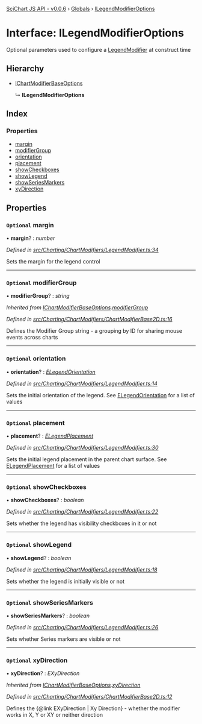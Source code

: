 [SciChart JS API - v0.0.6](../README.md) › [Globals](../globals.md) › [ILegendModifierOptions](ilegendmodifieroptions.md)

# Interface: ILegendModifierOptions

Optional parameters used to configure a [LegendModifier](../classes/legendmodifier.md) at construct time

## Hierarchy

* [IChartModifierBaseOptions](ichartmodifierbaseoptions.md)

  ↳ **ILegendModifierOptions**

## Index

### Properties

* [margin](ilegendmodifieroptions.md#optional-margin)
* [modifierGroup](ilegendmodifieroptions.md#optional-modifiergroup)
* [orientation](ilegendmodifieroptions.md#optional-orientation)
* [placement](ilegendmodifieroptions.md#optional-placement)
* [showCheckboxes](ilegendmodifieroptions.md#optional-showcheckboxes)
* [showLegend](ilegendmodifieroptions.md#optional-showlegend)
* [showSeriesMarkers](ilegendmodifieroptions.md#optional-showseriesmarkers)
* [xyDirection](ilegendmodifieroptions.md#optional-xydirection)

## Properties

### `Optional` margin

• **margin**? : *number*

*Defined in [src/Charting/ChartModifiers/LegendModifier.ts:34](https://github.com/ABTSoftware/SciChart.Dev/blob/f6fba97af2/Web/src/SciChart/src/Charting/ChartModifiers/LegendModifier.ts#L34)*

Sets the margin for the legend control

___

### `Optional` modifierGroup

• **modifierGroup**? : *string*

*Inherited from [IChartModifierBaseOptions](ichartmodifierbaseoptions.md).[modifierGroup](ichartmodifierbaseoptions.md#optional-modifiergroup)*

*Defined in [src/Charting/ChartModifiers/ChartModifierBase2D.ts:16](https://github.com/ABTSoftware/SciChart.Dev/blob/f6fba97af2/Web/src/SciChart/src/Charting/ChartModifiers/ChartModifierBase2D.ts#L16)*

Defines the Modifier Group string - a grouping by ID for sharing mouse events across charts

___

### `Optional` orientation

• **orientation**? : *[ELegendOrientation](../enums/elegendorientation.md)*

*Defined in [src/Charting/ChartModifiers/LegendModifier.ts:14](https://github.com/ABTSoftware/SciChart.Dev/blob/f6fba97af2/Web/src/SciChart/src/Charting/ChartModifiers/LegendModifier.ts#L14)*

Sets the initial orientation of the legend. See [ELegendOrientation](../enums/elegendorientation.md) for a list of values

___

### `Optional` placement

• **placement**? : *[ELegendPlacement](../enums/elegendplacement.md)*

*Defined in [src/Charting/ChartModifiers/LegendModifier.ts:30](https://github.com/ABTSoftware/SciChart.Dev/blob/f6fba97af2/Web/src/SciChart/src/Charting/ChartModifiers/LegendModifier.ts#L30)*

Sets the initial legend placement in the parent chart surface. See [ELegendPlacement](../enums/elegendplacement.md) for a list of values

___

### `Optional` showCheckboxes

• **showCheckboxes**? : *boolean*

*Defined in [src/Charting/ChartModifiers/LegendModifier.ts:22](https://github.com/ABTSoftware/SciChart.Dev/blob/f6fba97af2/Web/src/SciChart/src/Charting/ChartModifiers/LegendModifier.ts#L22)*

Sets whether the legend has visibility checkboxes in it or not

___

### `Optional` showLegend

• **showLegend**? : *boolean*

*Defined in [src/Charting/ChartModifiers/LegendModifier.ts:18](https://github.com/ABTSoftware/SciChart.Dev/blob/f6fba97af2/Web/src/SciChart/src/Charting/ChartModifiers/LegendModifier.ts#L18)*

Sets whether the legend is initially visible or not

___

### `Optional` showSeriesMarkers

• **showSeriesMarkers**? : *boolean*

*Defined in [src/Charting/ChartModifiers/LegendModifier.ts:26](https://github.com/ABTSoftware/SciChart.Dev/blob/f6fba97af2/Web/src/SciChart/src/Charting/ChartModifiers/LegendModifier.ts#L26)*

Sets whether Series markers are visible or not

___

### `Optional` xyDirection

• **xyDirection**? : *EXyDirection*

*Inherited from [IChartModifierBaseOptions](ichartmodifierbaseoptions.md).[xyDirection](ichartmodifierbaseoptions.md#optional-xydirection)*

*Defined in [src/Charting/ChartModifiers/ChartModifierBase2D.ts:12](https://github.com/ABTSoftware/SciChart.Dev/blob/f6fba97af2/Web/src/SciChart/src/Charting/ChartModifiers/ChartModifierBase2D.ts#L12)*

Defines the {@link EXyDirection | Xy Direction} - whether the modifier works in X, Y or XY or neither direction
